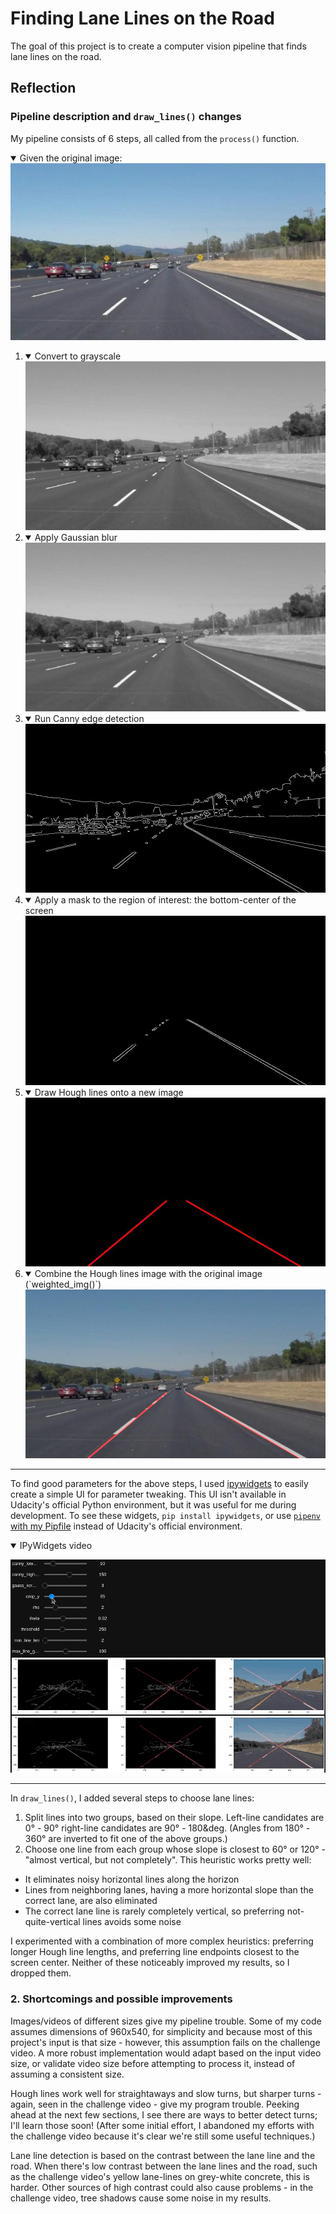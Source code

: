 # **Finding Lane Lines on the Road** 

The goal of this project is to create a computer vision pipeline that finds lane lines on the road.


## Reflection

### Pipeline description and `draw_lines()` changes

My pipeline consists of 6 steps, all called from the `process()` function.

<details open><summary>Given the original image:</summary><img src="./writeup/solidWhiteCurve_original.jpg"></details>

1. <details open><summary>Convert to grayscale</summary><img src="./writeup/solidWhiteCurve_grayscale.jpg"></details>
1. <details open><summary>Apply Gaussian blur</summary><img src="./writeup/solidWhiteCurve_gauss.jpg"></details>
1. <details open><summary>Run Canny edge detection</summary><img src="./writeup/solidWhiteCurve_canny.jpg"></details>
1. <details open><summary>Apply a mask to the region of interest: the bottom-center of the screen</summary><img src="./writeup/solidWhiteCurve_nolines.jpg"></details>
1. <details open><summary>Draw Hough lines onto a new image</summary><img src="./writeup/solidWhiteCurve_hough.jpg"></details>
1. <details open><summary>Combine the Hough lines image with the original image (`weighted_img()`)</summary><img src="./writeup/solidWhiteCurve.jpg"></details>

---

To find good parameters for the above steps, I used [ipywidgets](https://ipywidgets.readthedocs.io/en/stable/examples/Using%20Interact.html) to easily create a simple UI for parameter tweaking. This UI isn't available in Udacity's official Python environment, but it was useful for me during development. To see these widgets, `pip install ipywidgets`, or use [`pipenv` with my Pipfile](https://pipenv.readthedocs.io/) instead of Udacity's official environment.

<details open><summary>IPyWidgets video</summary>
 
![inline video](./writeup/P1-ipywidgets.gif)

</details>

---

In `draw_lines()`, I added several steps to choose lane lines:

1. Split lines into two groups, based on their slope. Left-line candidates are 0&deg; - 90&deg; right-line candidates are 90&deg; - 180&deg. (Angles from 180&deg; - 360&deg; are inverted to fit one of the above groups.)
1. Choose one line from each group whose slope is closest to 60&deg; or 120&deg; - "almost vertical, but not completely". This heuristic works pretty well:
  * It eliminates noisy horizontal lines along the horizon
  * Lines from neighboring lanes, having a more horizontal slope than the correct lane, are also eliminated
  * The correct lane line is rarely completely vertical, so preferring not-quite-vertical lines avoids some noise

I experimented with a combination of more complex heuristics: preferring longer Hough line lengths, and preferring line endpoints closest to the screen center. Neither of these noticeably improved my results, so I dropped them.

### 2. Shortcomings and possible improvements

Images/videos of different sizes give my pipeline trouble. Some of my code assumes dimensions of 960x540, for simplicity and because most of this project's input is that size - however, this assumption fails on the challenge video. A more robust implementation would adapt based on the input video size, or validate video size before attempting to process it, instead of assuming a consistent size.

Hough lines work well for straightaways and slow turns, but sharper turns - again, seen in the challenge video - give my program trouble. Peeking ahead at the next few sections, I see there are ways to better detect turns; I'll learn those soon! (After some initial effort, I abandoned my efforts with the challenge video because it's clear we're still some useful techniques.)

Lane line detection is based on the contrast between the lane line and the road. When there's low contrast between the lane lines and the road, such as the challenge video's yellow lane-lines on grey-white concrete, this is harder. Other sources of high contrast could also cause problems - in the challenge video, tree shadows cause some noise in my results.
